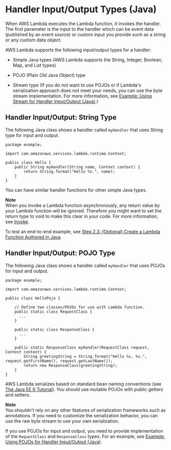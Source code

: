 # Handler Input/Output Types \(Java\)<a name="java-programming-model-req-resp"></a>

When AWS Lambda executes the Lambda function, it invokes the handler\. The first parameter is the input to the handler which can be event data \(published by an event source\) or custom input you provide such as a string or any custom data object\. 

AWS Lambda supports the following input/output types for a handler:

+ Simple Java types \(AWS Lambda supports the String, Integer, Boolean, Map, and List types\)

+ POJO \(Plain Old Java Object\) type

+ Stream type \(If you do not want to use POJOs or if Lambda's serialization approach does not meet your needs, you can use the byte stream implementation\. For more information, see [Example: Using Stream for Handler Input/Output \(Java\)](java-handler-io-type-stream.md)\.\)

## Handler Input/Output: String Type<a name="java-programming-model-req-resp-string"></a>

The following Java class shows a handler called `myHandler` that uses String type for input and output\.

```
package example;

import com.amazonaws.services.lambda.runtime.Context; 

public class Hello {
    public String myHandler(String name, Context context) {
        return String.format("Hello %s.", name);
    }
}
```

You can have similar handler functions for other simple Java types\. 

**Note**  
When you invoke a Lambda function asynchronously, any return value by your Lambda function will be ignored\. Therefore you might want to set the return type to void to make this clear in your code\. For more information, see [Invoke](API_Invoke.md)\.

To test an end\-to\-end example, see  [Step 2\.3: \(Optional\) Create a Lambda Function Authored in Java](get-started-step4-optional.md)\.

## Handler Input/Output: POJO Type<a name="java-programming-model-req-resp-pojo"></a>

The following Java class shows a handler called `myHandler` that uses POJOs for input and output\.

```
package example;

import com.amazonaws.services.lambda.runtime.Context; 

public class HelloPojo {

    // Define two classes/POJOs for use with Lambda function.
    public static class RequestClass {
      ...
    }

    public static class ResponseClass {
      ...
    }

    public static ResponseClass myHandler(RequestClass request, Context context) {
        String greetingString = String.format("Hello %s, %s.", request.getFirstName(), request.getLastName());
        return new ResponseClass(greetingString);
    }
}
```

AWS Lambda serializes based on standard bean naming conventions \(see [The Java EE 6 Tutorial](https://docs.oracle.com/javaee/6/tutorial/doc/gipks.html)\)\. You should use mutable POJOs with public getters and setters\. 

**Note**  
You shouldn't rely on any other features of serialization frameworks such as annotations\. If you need to customize the serialization behavior, you can use the raw byte stream to use your own serialization\.

If you use POJOs for input and output, you need to provide implementation of the `RequestClass` and `ResponseClass` types\. For an example, see [Example: Using POJOs for Handler Input/Output \(Java\)](java-handler-io-type-pojo.md)\.